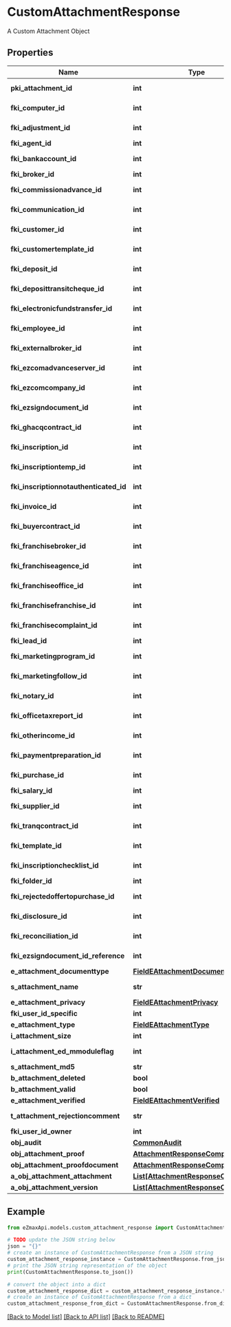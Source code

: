 # CustomAttachmentResponse

A Custom Attachment Object

## Properties

Name | Type | Description | Notes
------------ | ------------- | ------------- | -------------
**pki_attachment_id** | **int** | The unique ID of the Attachment. | 
**fki_computer_id** | **int** | The unique ID of the Computer | [optional] 
**fki_adjustment_id** | **int** | The unique ID of the Adjustment | [optional] 
**fki_agent_id** | **int** | The unique ID of the Agent. | [optional] 
**fki_bankaccount_id** | **int** | The unique ID of the Bankaccount | [optional] 
**fki_broker_id** | **int** | The unique ID of the Broker. | [optional] 
**fki_commissionadvance_id** | **int** | The unique ID of the Commissionadvance | [optional] 
**fki_communication_id** | **int** | The unique ID of the Communication. | [optional] 
**fki_customer_id** | **int** | The unique ID of the Customer. | [optional] 
**fki_customertemplate_id** | **int** | The unique ID of the Customertemplate | [optional] 
**fki_deposit_id** | **int** | The unique ID of the Deposit | [optional] 
**fki_deposittransitcheque_id** | **int** | The unique ID of the Deposittransitcheque | [optional] 
**fki_electronicfundstransfer_id** | **int** | The unique ID of the Electronicfundstransfer | [optional] 
**fki_employee_id** | **int** | The unique ID of the Employee. | [optional] 
**fki_externalbroker_id** | **int** | The unique ID of the Externalbroker. | [optional] 
**fki_ezcomadvanceserver_id** | **int** | The unique ID of the Ezcomadvanceserver | [optional] 
**fki_ezcomcompany_id** | **int** | The unique ID of the Ezcomcompany | [optional] 
**fki_ezsigndocument_id** | **int** | The unique ID of the Ezsigndocument | [optional] 
**fki_ghacqcontract_id** | **int** | The unique ID of the Ghacqcontract | [optional] 
**fki_inscription_id** | **int** | The unique ID of the Inscription. | [optional] 
**fki_inscriptiontemp_id** | **int** | The unique ID of the Inscriptiontemp | [optional] 
**fki_inscriptionnotauthenticated_id** | **int** | The unique ID of the Inscriptionnotauthenticated. | [optional] 
**fki_invoice_id** | **int** | The unique ID of the Invoice. | [optional] 
**fki_buyercontract_id** | **int** | The unique ID of the Buyercontract | [optional] 
**fki_franchisebroker_id** | **int** | The unique ID of the Franchisebroker | [optional] 
**fki_franchiseagence_id** | **int** | The unique ID of the Franchiseagence | [optional] 
**fki_franchiseoffice_id** | **int** | The unique ID of the Franchisereoffice | [optional] 
**fki_franchisefranchise_id** | **int** | The unique ID of the Franchisefranchise | [optional] 
**fki_franchisecomplaint_id** | **int** | The unique ID of the Franchisecomplaint | [optional] 
**fki_lead_id** | **int** | The unique ID of the Lead | [optional] 
**fki_marketingprogram_id** | **int** | The unique ID of the Marketingprogram | [optional] 
**fki_marketingfollow_id** | **int** | The unique ID of the Marketingfollow | [optional] 
**fki_notary_id** | **int** | The unique ID of the Notary. | [optional] 
**fki_officetaxreport_id** | **int** | The unique ID of the Officetaxreport | [optional] 
**fki_otherincome_id** | **int** | The unique ID of the Otherincome | [optional] 
**fki_paymentpreparation_id** | **int** | The unique ID of the Paymentpreparation | [optional] 
**fki_purchase_id** | **int** | The unique ID of the Purchase | [optional] 
**fki_salary_id** | **int** | The unique ID of the Salary | [optional] 
**fki_supplier_id** | **int** | The unique ID of the Supplier. | [optional] 
**fki_tranqcontract_id** | **int** | The unique ID of the Tranqcontract | [optional] 
**fki_template_id** | **int** | The unique ID of the Template | [optional] 
**fki_inscriptionchecklist_id** | **int** | The unique ID of the Inscriptionchecklist | [optional] 
**fki_folder_id** | **int** | The unique ID of the Folder | [optional] 
**fki_rejectedoffertopurchase_id** | **int** | The unique ID of the Rejectedoffertopurchase | [optional] 
**fki_disclosure_id** | **int** | The unique ID of the Disclosure | [optional] 
**fki_reconciliation_id** | **int** | The unique ID of the Reconciliation | [optional] 
**fki_ezsigndocument_id_reference** | **int** | The unique ID of the Ezsigndocument | [optional] 
**e_attachment_documenttype** | [**FieldEAttachmentDocumenttype**](FieldEAttachmentDocumenttype.md) |  | 
**s_attachment_name** | **str** | The name of the Attachment | 
**e_attachment_privacy** | [**FieldEAttachmentPrivacy**](FieldEAttachmentPrivacy.md) |  | 
**fki_user_id_specific** | **int** | The unique ID of the User | [optional] 
**e_attachment_type** | [**FieldEAttachmentType**](FieldEAttachmentType.md) |  | 
**i_attachment_size** | **int** | The size of the Attachment | 
**i_attachment_ed_mmoduleflag** | **int** | The edmmoduleflag of the Attachment | [optional] 
**s_attachment_md5** | **str** | The md5 of the Attachment | 
**b_attachment_deleted** | **bool** | Whether if it&#39;s deleted | 
**b_attachment_valid** | **bool** | Whether if it&#39;s valid | 
**e_attachment_verified** | [**FieldEAttachmentVerified**](FieldEAttachmentVerified.md) |  | 
**t_attachment_rejectioncomment** | **str** | The rejectioncomment of the Attachment | [optional] 
**fki_user_id_owner** | **int** | The unique ID of the User | [optional] 
**obj_audit** | [**CommonAudit**](CommonAudit.md) |  | [optional] 
**obj_attachment_proof** | [**AttachmentResponseCompound**](AttachmentResponseCompound.md) |  | [optional] 
**obj_attachment_proofdocument** | [**AttachmentResponseCompound**](AttachmentResponseCompound.md) |  | [optional] 
**a_obj_attachment_attachment** | [**List[AttachmentResponseCompound]**](AttachmentResponseCompound.md) |  | [optional] 
**a_obj_attachment_version** | [**List[AttachmentResponseCompound]**](AttachmentResponseCompound.md) |  | [optional] 

## Example

```python
from eZmaxApi.models.custom_attachment_response import CustomAttachmentResponse

# TODO update the JSON string below
json = "{}"
# create an instance of CustomAttachmentResponse from a JSON string
custom_attachment_response_instance = CustomAttachmentResponse.from_json(json)
# print the JSON string representation of the object
print(CustomAttachmentResponse.to_json())

# convert the object into a dict
custom_attachment_response_dict = custom_attachment_response_instance.to_dict()
# create an instance of CustomAttachmentResponse from a dict
custom_attachment_response_from_dict = CustomAttachmentResponse.from_dict(custom_attachment_response_dict)
```
[[Back to Model list]](../README.md#documentation-for-models) [[Back to API list]](../README.md#documentation-for-api-endpoints) [[Back to README]](../README.md)


